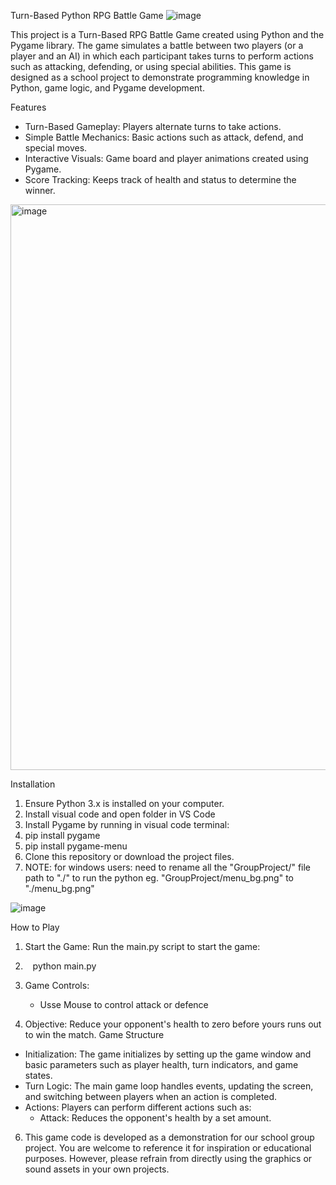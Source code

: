 Turn-Based Python RPG Battle Game
![image](https://github.com/user-attachments/assets/a2944342-7caf-461a-a1c5-4bed5dc5939c)

This project is a Turn-Based RPG Battle Game created using Python and the Pygame library. The game simulates a battle between two players (or a player and an AI) in which each participant takes turns to perform actions such as attacking, defending, or using special abilities. This game is designed as a school project to demonstrate programming knowledge in Python, game logic, and Pygame development.

Features
* Turn-Based Gameplay: Players alternate turns to take actions.
* Simple Battle Mechanics: Basic actions such as attack, defend, and special moves.
* Interactive Visuals: Game board and player animations created using Pygame.
* Score Tracking: Keeps track of health and status to determine the winner.


<img width="905" alt="image" src="https://github.com/user-attachments/assets/7f50be22-3c7c-4040-89ea-356fb2fe1296">
  
Installation
1. Ensure Python 3.x is installed on your computer.
2. Install visual code and open folder in VS Code
3. Install Pygame by running in visual code terminal:
4.   pip install pygame
5.   pip install pygame-menu
6. Clone this repository or download the project files.
7. NOTE: for windows users: need to rename all the "GroupProject/" file path to "./" to run the python
   eg. "GroupProject/menu_bg.png" to "./menu_bg.png"

![image](https://github.com/user-attachments/assets/b9abcaf6-a84b-49cb-9b89-8840d4740ec5)

   
How to Play
1. Start the Game: Run the main.py script to start the game:
2.    python main.py
     
4. Game Controls:
    * Usse Mouse to control attack or defence      
      
5. Objective: Reduce your opponent's health to zero before yours runs out to win the match.
Game Structure
* Initialization: The game initializes by setting up the game window and basic parameters such as player health, turn indicators, and game states.
* Turn Logic: The main game loop handles events, updating the screen, and switching between players when an action is completed.
* Actions: Players can perform different actions such as:
    * Attack: Reduces the opponent's health by a set amount.

6. This game code is developed as a demonstration for our school group project. You are welcome to reference it for inspiration or educational purposes.
However, please refrain from directly using the graphics or sound assets in your own projects.
    
      




